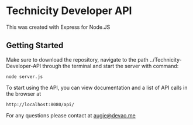 # Technicity Developer API

This was created with Express for Node.JS

## Getting Started

Make sure to download the repository, navigate to the path ../Technicity-Developer-API through the terminal and start the server with command:

```
node server.js
```

To start using the API, you can view documentation and a list of API calls in the browser at 

```
http://localhost:8080/api/
```

For any questions please contact at augie@devao.me
